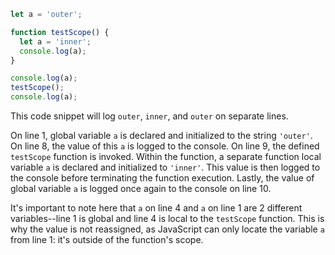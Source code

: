 ```js
let a = 'outer';

function testScope() {
  let a = 'inner';
  console.log(a);
}

console.log(a);
testScope();
console.log(a);
```

This code snippet will log `outer`, `inner`, and `outer` on separate lines.

On line 1, global variable `a` is declared and initialized to the string `'outer'`. On line 8, the value of this `a` is logged to the console. On line 9, the defined `testScope` function is invoked. Within the function, a separate function local variable `a` is declared and initialized to `'inner'`. This value is then logged to the console before terminating the function execution. Lastly, the value of global variable `a` is logged once again to the console on line 10.

It's important to note here that `a` on line 4 and `a` on line 1 are 2 different variables--line 1 is global and line 4 is local to the `testScope` function. This is why the value is not reassigned, as JavaScript can only locate the variable `a` from line 1: it's outside of the function's scope.